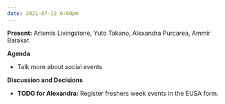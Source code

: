 ```yaml
---
date: 2021-07-12 6:00pm
---
```


**Present:** Artemis Livingstone, Yuto Takano, Alexandra Purcarea, Ammir Barakat

**Agenda**
* Talk more about social events


**Discussion and Decisions**
* **TODO for Alexandra:** Register freshers week events in the EUSA form.

